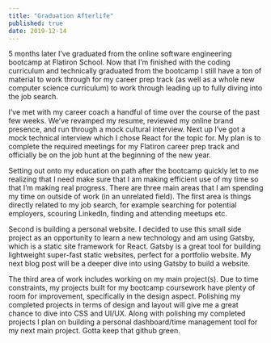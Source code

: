 ```yaml
---
title: "Graduation Afterlife"
published: true
date: 2019-12-14
---
```


5 months later I’ve graduated from the online software engineering bootcamp at Flatiron School. Now that I’m finished with the coding curriculum and technically graduated from the bootcamp I still have a ton of material to work through for my career prep track (as well as a whole new computer science curriculum) to work through leading up to fully diving into the job search.

I’ve met with my career coach a handful of time over the course of the past few weeks. We’ve revamped my resume, reviewed my online brand presence, and run through a mock cultural interview. Next up I’ve got a mock technical interview which I chose React for the topic for. My plan is to complete the required meetings for my Flatiron career prep track and officially be on the job hunt at the beginning of the new year.

Setting out onto my education on path after the bootcamp quickly let to me realizing that I need make sure that I am making efficient use of my time so that I’m making real progress. There are three main areas that I am spending my time on outside of work (in an unrelated field). The first area is things directly related to my job search, for example searching for potential employers, scouring LinkedIn, finding and attending meetups etc.

Second is building a personal website. I decided to use this small side project as an opportunity to learn a new technology and am using Gatsby, which is a static site framework for React. Gatsby is a great tool for building lightweight super-fast static websites, perfect for a portfolio website. My next blog post will be a deeper dive into using Gatsby to build a website.

The third area of work includes working on my main project(s). Due to time constraints, my projects built for my bootcamp coursework have plenty of room for improvement, specifically in the design aspect. Polishing my completed projects in terms of design and layout will give me a great chance to dive into CSS and UI/UX. Along with polishing my completed projects I plan on building a personal dashboard/time management tool for my next main project. Gotta keep that github green.